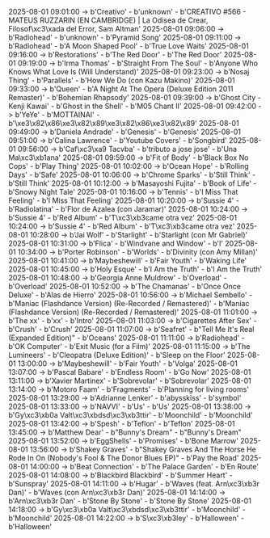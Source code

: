 2025-08-01 09:01:00 -> b'Creativo' - b'unknown' - b'CREATIVO #566 - MATEUS RUZZARIN (EN CAMBRIDGE) | La Odisea de Crear, Filosof\xc3\xada del Error, Sam Altman'
2025-08-01 09:06:00 -> b'Radiohead' - b'unknown' - b'Pyramid Song'
2025-08-01 09:11:00 -> b'Radiohead' - b'A Moon Shaped Pool' - b'True Love Waits'
2025-08-01 09:16:00 -> b'Restorations' - b'The Red Door' - b'The Red Door'
2025-08-01 09:19:00 -> b'Irma Thomas' - b'Straight From The Soul' - b'Anyone Who Knows What Love Is (Will Understand)'
2025-08-01 09:23:00 -> b'Nosaj Thing' - b'Parallels' - b'How We Do (con Kazu Makino)'
2025-08-01 09:33:00 -> b'Queen' - b'A Night At The Opera (Deluxe Edition 2011 Remaster)' - b'Bohemian Rhapsody'
2025-08-01 09:39:00 -> b'Ghost City - Kenji Kawai' - b'Ghost in the Shell' - b'M05 Chant II'
2025-08-01 09:42:00 -> b'YeYe' - b'MOTTAINAI' - b'\xe3\x82\x86\xe3\x82\x89\xe3\x82\x86\xe3\x82\x89'
2025-08-01 09:49:00 -> b'Daniela Andrade' - b'Genesis' - b'Genesis'
2025-08-01 09:51:00 -> b'Calina Lawrence' - b'Youtube Covers' - b'Songbird'
2025-08-01 09:56:00 -> b'Caf\xc3\xa9 Tacvba' - b'tributo a jose jose' - b'Una Ma\xc3\xb1ana'
2025-08-01 09:59:00 -> b'Fit of Body' - b'Black Box No Cops' - b'Play Thing'
2025-08-01 10:02:00 -> b'Ocean Hope' - b'Rolling Days' - b'Safe'
2025-08-01 10:06:00 -> b'Chrome Sparks' - b'Still Think' - b'Still Think'
2025-08-01 10:12:00 -> b'Masayoshi Fujita' - b'Book of Life' - b'Snowy Night Tale'
2025-08-01 10:16:00 -> b'Tennis' - b'I Miss That Feeling' - b'I Miss That Feeling'
2025-08-01 10:20:00 -> b'Sussie 4' - b'Radiolatina' - b'Flor de Azalea (con Jaramar)'
2025-08-01 10:24:00 -> b'Sussie 4' - b'Red Album' - b'T\xc3\xb3came otra vez'
2025-08-01 10:24:00 -> b'Sussie 4' - b'Red Album' - b'T\xc3\xb3came otra vez'
2025-08-01 10:28:00 -> b'Jai Wolf' - b'Starlight' - b'Starlight (con Mr Gabriel)'
2025-08-01 10:31:00 -> b'Flica' - b'Windvane and Window' - b'l'
2025-08-01 10:34:00 -> b'Porter Robinson' - b'Worlds' - b'Divinity (con Amy Millan)'
2025-08-01 10:41:00 -> b'Maybeshewill' - b'Fair Youth' - b'Waking Life'
2025-08-01 10:45:00 -> b'Holy Esque' - b'I Am the Truth' - b'I Am the Truth'
2025-08-01 10:48:00 -> b'Georgia Anne Muldrow' - b'Overload' - b'Overload'
2025-08-01 10:52:00 -> b'The Chamanas' - b'Once Once Deluxe' - b'Alas de Hierro'
2025-08-01 10:56:00 -> b'Michael Sembello' - b'Maniac (Flashdance Version) (Re-Recorded / Remastered)' - b'Maniac (Flashdance Version) (Re-Recorded / Remastered)'
2025-08-01 11:01:00 -> b'The xx' - b'xx' - b'Intro'
2025-08-01 11:03:00 -> b'Cigarettes After Sex' - b'Crush' - b'Crush'
2025-08-01 11:07:00 -> b'Seafret' - b"Tell Me It's Real (Expanded Edition)" - b'Oceans'
2025-08-01 11:11:00 -> b'Radiohead' - b'OK Computer' - b'Exit Music (for a Film)'
2025-08-01 11:15:00 -> b'The Lumineers' - b'Cleopatra (Deluxe Edition)' - b'Sleep on the Floor'
2025-08-01 13:00:00 -> b'Maybeshewill' - b'Fair Youth' - b'Volga'
2025-08-01 13:07:00 -> b'Pascal Babare' - b'Endless Room' - b'Go Now'
2025-08-01 13:11:00 -> b'Xavier Martinex' - b'Sobrevolar' - b'Sobrevolar'
2025-08-01 13:14:00 -> b'Motoro Faam' - b'Fragments' - b'Planning for living rooms'
2025-08-01 13:29:00 -> b'Adrianne Lenker' - b'abysskiss' - b'symbol'
2025-08-01 13:33:00 -> b'NAVVI' - b'Us' - b'Us'
2025-08-01 13:38:00 -> b'Gy\xc3\xb0a Valt\xc3\xbdsd\xc3\xb3ttir' - b'Moonchild' - b'Moonchild'
2025-08-01 13:42:00 -> b'Spesh' - b'Teflon' - b'Teflon'
2025-08-01 13:45:00 -> b'Matthew Dear' - b"Bunny's Dream" - b"Bunny's Dream"
2025-08-01 13:52:00 -> b'EggShells' - b'Promises' - b'Bone Marrow'
2025-08-01 13:56:00 -> b'Shakey Graves' - b"Shakey Graves And The Horse He Rode In On (Nobody's Fool & The Donor Blues EP)" - b'Pay the Road'
2025-08-01 14:00:00 -> b'Beat Connection' - b'The Palace Garden' - b'En Route'
2025-08-01 14:08:00 -> b'Blackbird Blackbird' - b'Summer Heart' - b'Sunspray'
2025-08-01 14:11:00 -> b'Hugar' - b'Waves (feat. Arn\xc3\xb3r Dan)' - b'Waves (con Arn\xc3\xb3r Dan)'
2025-08-01 14:14:00 -> b'Arn\xc3\xb3r Dan' - b'Stone By Stone' - b'Stone By Stone'
2025-08-01 14:18:00 -> b'Gy\xc3\xb0a Valt\xc3\xbdsd\xc3\xb3ttir' - b'Moonchild' - b'Moonchild'
2025-08-01 14:22:00 -> b'S\xc3\xb3ley' - b'Halloween' - b'Halloween'
